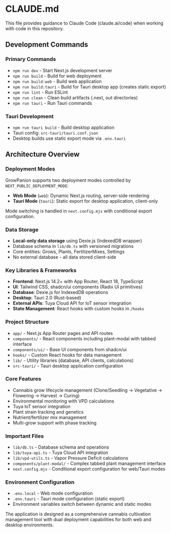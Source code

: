 # CLAUDE.md

This file provides guidance to Claude Code (claude.ai/code) when working with code in this repository.

## Development Commands

### Primary Commands
- `npm run dev` - Start Next.js development server
- `npm run build` - Build for web deployment
- `npm run build:web` - Build web application
- `npm run build:tauri` - Build for Tauri desktop app (creates static export)
- `npm run lint` - Run ESLint
- `npm run clean` - Clean build artifacts (.next, out directories)
- `npm run tauri` - Run Tauri commands

### Tauri Development
- `npm run tauri build` - Build desktop application
- Tauri config: `src-tauri/tauri.conf.json`
- Desktop builds use static export mode via `.env.tauri`

## Architecture Overview

### Deployment Modes
GrowPanion supports two deployment modes controlled by `NEXT_PUBLIC_DEPLOYMENT_MODE`:
- **Web Mode** (`web`): Dynamic Next.js routing, server-side rendering
- **Tauri Mode** (`tauri`): Static export for desktop application, client-only

Mode switching is handled in `next.config.mjs` with conditional export configuration.

### Data Storage
- **Local-only data storage** using Dexie.js (IndexedDB wrapper)
- Database schema in `lib/db.ts` with versioned migrations
- Core entities: Grows, Plants, FertilizerMixes, Settings
- No external database - all data stored client-side

### Key Libraries & Frameworks
- **Frontend**: Next.js 14.2+ with App Router, React 18, TypeScript
- **UI**: Tailwind CSS, shadcn/ui components (Radix UI primitives)
- **Database**: Dexie.js for IndexedDB operations
- **Desktop**: Tauri 2.0 (Rust-based)
- **External APIs**: Tuya Cloud API for IoT sensor integration
- **State Management**: React hooks with custom hooks in `/hooks`

### Project Structure
- `app/` - Next.js App Router pages and API routes
- `components/` - React components including plant-modal with tabbed interface
- `components/ui/` - Base UI components from shadcn/ui
- `hooks/` - Custom React hooks for data management
- `lib/` - Utility libraries (database, API clients, calculations)
- `src-tauri/` - Tauri desktop application configuration

### Core Features
- Cannabis grow lifecycle management (Clone/Seedling → Vegetative → Flowering → Harvest → Curing)
- Environmental monitoring with VPD calculations
- Tuya IoT sensor integration
- Plant strain tracking and genetics
- Nutrient/fertilizer mix management
- Multi-grow support with phase tracking

### Important Files
- `lib/db.ts` - Database schema and operations
- `lib/tuya-api.ts` - Tuya Cloud API integration
- `lib/vpd-utils.ts` - Vapor Pressure Deficit calculations
- `components/plant-modal/` - Complex tabbed plant management interface
- `next.config.mjs` - Conditional export configuration for web/Tauri modes

### Environment Configuration
- `.env.local` - Web mode configuration
- `.env.tauri` - Tauri mode configuration (static export)
- Environment variables switch between dynamic and static modes

The application is designed as a comprehensive cannabis cultivation management tool with dual deployment capabilities for both web and desktop environments.